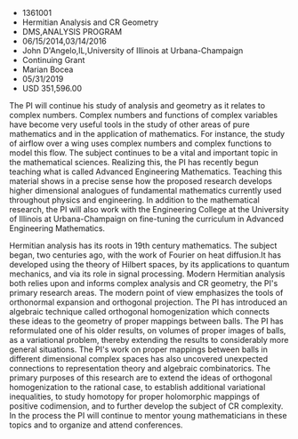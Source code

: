 
* 1361001
* Hermitian Analysis and CR Geometry
* DMS,ANALYSIS PROGRAM
* 06/15/2014,03/14/2016
* John D'Angelo,IL,University of Illinois at Urbana-Champaign
* Continuing Grant
* Marian Bocea
* 05/31/2019
* USD 351,596.00

The PI will continue his study of analysis and geometry as it relates to complex
numbers. Complex numbers and functions of complex variables have become very
useful tools in the study of other areas of pure mathematics and in the
application of mathematics. For instance, the study of airflow over a wing uses
complex numbers and complex functions to model this flow. The subject continues
to be a vital and important topic in the mathematical sciences. Realizing this,
the PI has recently begun teaching what is called Advanced Engineering
Mathematics. Teaching this material shows in a precise sense how the proposed
research develops higher dimensional analogues of fundamental mathematics
currently used throughout physics and engineering. In addition to the
mathematical research, the PI will also work with the Engineering College at the
University of Illinois at Urbana-Champaign on fine-tuning the curriculum in
Advanced Engineering Mathematics.

Hermitian analysis has its roots in 19th century mathematics. The subject
began, two centuries ago, with the work of Fourier on heat diffusion.It has
developed using the theory of Hilbert spaces, by its applications to quantum
mechanics, and via its role in signal processing. Modern Hermitian analysis both
relies upon and informs complex analysis and CR geometry, the PI's primary
research areas. The modern point of view emphasizes the tools of orthonormal
expansion and orthogonal projection. The PI has introduced an algebraic
technique called orthogonal homogenization which connects these ideas to the
geometry of proper mappings between balls. The PI has reformulated one of his
older results, on volumes of proper images of balls, as a variational problem,
thereby extending the results to considerably more general situations. The PI's
work on proper mappings between balls in different dimensional complex spaces
has also uncovered unexpected connections to representation theory and algebraic
combinatorics. The primary purposes of this research are to extend the ideas of
orthogonal homogenization to the rational case, to establish additional
variational inequalities, to study homotopy for proper holomorphic mappings of
positive codimension, and to further develop the subject of CR complexity. In
the process the PI will continue to mentor young mathematicians in these topics
and to organize and attend conferences.
